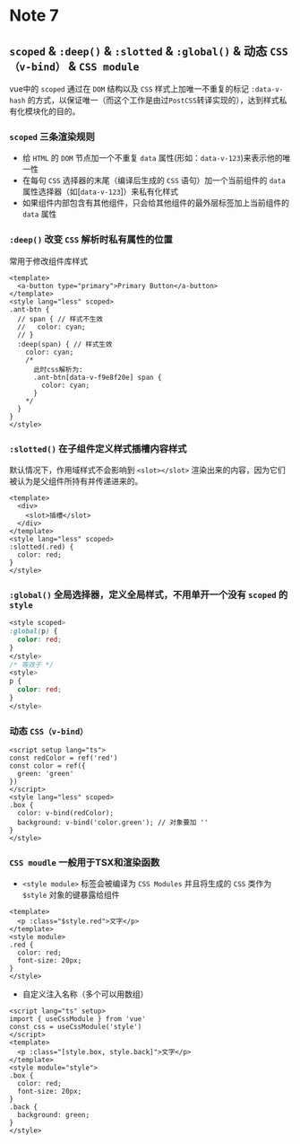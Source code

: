 # Note 7

## `scoped` & `:deep()` & `:slotted` & `:global()` & 动态 `CSS（v-bind）` & `CSS module`

vue中的 `scoped` 通过在 `DOM` 结构以及 `CSS` 样式上加唯一不重复的标记 `:data-v-hash` 的方式，以保证唯一（而这个工作是由过`PostCSS`转译实现的），达到样式私有化模块化的目的。

### `scoped` 三条渲染规则

- 给 `HTML` 的 `DOM` 节点加一个不重复 `data` 属性(形如：`data-v-123`)来表示他的唯一性
- 在每句 `CSS` 选择器的末尾（编译后生成的 `CSS` 语句）加一个当前组件的 `data` 属性选择器（如[`data-v-123`]）来私有化样式
- 如果组件内部包含有其他组件，只会给其他组件的最外层标签加上当前组件的 `data` 属性

### `:deep()` 改变 `CSS` 解析时私有属性的位置

常用于修改组件库样式

```vue
<template>
  <a-button type="primary">Primary Button</a-button>
</template>
<style lang="less" scoped>
.ant-btn {
  // span { // 样式不生效
  //   color: cyan;
  // }
  :deep(span) { // 样式生效
    color: cyan;
    /*
      此时css解析为:
      .ant-btn[data-v-f9e8f20e] span {
        color: cyan;
      }
    */
  }
}
</style>
```

### `:slotted()` 在子组件定义样式插槽内容样式

默认情况下，作用域样式不会影响到 `<slot></slot>` 渲染出来的内容，因为它们被认为是父组件所持有并传递进来的。

```vue
<template>
  <div>
    <slot>插槽</slot>
  </div>
</template>
<style lang="less" scoped>
:slotted(.red) {
  color: red;
}
</style>
```

### `:global()` 全局选择器，定义全局样式，不用单开一个没有 `scoped` 的 `style`

```css
<style scoped>
:global(p) {
  color: red;
}
</style>
/* 等效于 */
<style>
p {
  color: red;
}
</style>
```

### 动态 `CSS（v-bind）`

```vue
<script setup lang="ts">
const redColor = ref('red')
const color = ref({
  green: 'green'
})
</script>
<style lang="less" scoped>
.box {
  color: v-bind(redColor);
  background: v-bind('color.green'); // 对象要加 ''
}
</style>
```

### `CSS moudle` 一般用于TSX和渲染函数

- `<style module>` 标签会被编译为 `CSS Modules` 并且将生成的 `CSS` 类作为 `$style` 对象的键暴露给组件

```vue
<template>
  <p :class="$style.red">文字</p>
</template>
<style module>
.red {
  color: red;
  font-size: 20px;
}
</style>
```

- 自定义注入名称（多个可以用数组）

```vue
<script lang="ts" setup>
import { useCssModule } from 'vue'
const css = useCssModule('style')
</script>
<template>
  <p :class="[style.box, style.back]">文字</p>
</template>
<style module="style">
.box {
  color: red;
  font-size: 20px;
}
.back {
  background: green;
}
</style>
```

